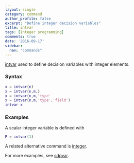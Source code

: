 ```yaml
---
layout: single
category: command
author_profile: false
excerpt: "Define integer decision variables"
title: intvar
tags: [Integer programming]
comments: true
date: '2016-09-17'
sidebar:
  nav: "commands"
---
```


[intvar](/command/intvar) used to define decision variables with integer elements.

### Syntax

````matlab
x = intvar(n)
x = intvar(n,m,)
x = intvar(n,m,'type'
x = intvar(n,m,'type','field')
intvar x
````

### Examples

A scalar integer variable is defined with

````matlab
P = intvar(1)
````

A related alternative command is [integer](/command/integer).

For more examples, see [sdpvar](/command/sdpvar).
